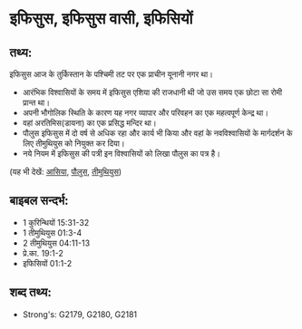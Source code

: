 # इफिसुस, इफिसुस वासी, इफिसियों #

## तथ्य: ##

इफिसुस आज के तुर्किस्तान के पश्चिमी तट पर एक प्राचीन यूनानी नगर था।

* आरंभिक विश्वासियों के समय में इफिसुस एशिया की राजधानी थी जो उस समय एक छोटा सा रोमी प्रान्त था।
* अपनी भौगोलिक स्थिति के कारण यह नगर व्यापार और परिवहन का एक महत्वपूर्ण केन्द्र था।
* वहां अरतिमिस(डायना) का एक प्रसिद्ध मन्दिर था।
* पौलुस इफिसुस में दो वर्ष से अधिक रहा और कार्य भी किया और वहां के नवविश्वासियों के मार्गदर्शन के लिए तीमुथियुस को नियुक्त कर दिया।
* नये नियम में इफिसुस की पत्री इन विश्वासियों को लिखा पौलुस का पत्र है।

(यह भी देखें: [आसिया](../asia.md), [पौलुस](../paul.md), [तीमुथियुस](../timothy.md))

## बाइबल सन्दर्भ: ##

* 1 कुरिन्थियों 15:31-32
* 1 तीमुथियुस 01:3-4
* 2 तीमुथियुस 04:11-13
* प्रे.का. 19:1-2
* इफिसियों 01:1-2

## शब्द तथ्य: ##

* Strong's: G2179, G2180, G2181
